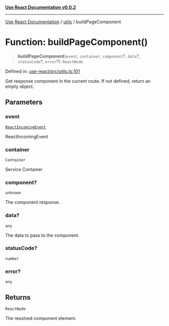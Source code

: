 [**Use React Documentation v0.0.2**](../../README.md)

***

[Use React Documentation](../../modules.md) / [utils](../README.md) / buildPageComponent

# Function: buildPageComponent()

> **buildPageComponent**(`event`, `container`, `component`?, `data`?, `statusCode`?, `error`?): `ReactNode`

Defined in: [use-react/src/utils.ts:101](https://github.com/stonemjs/use-react/blob/35b6e6a63b128df8b7d2db68dda3eb3286adfc69/src/utils.ts#L101)

Get response component in the current route.
If not defined, return an empty object.

## Parameters

### event

[`ReactIncomingEvent`](../../declarations/type-aliases/ReactIncomingEvent.md)

ReactIncomingEvent

### container

`Container`

Service Container

### component?

`unknown`

The component response.

### data?

`any`

The data to pass to the component.

### statusCode?

`number`

### error?

`any`

## Returns

`ReactNode`

The resolved component element.
